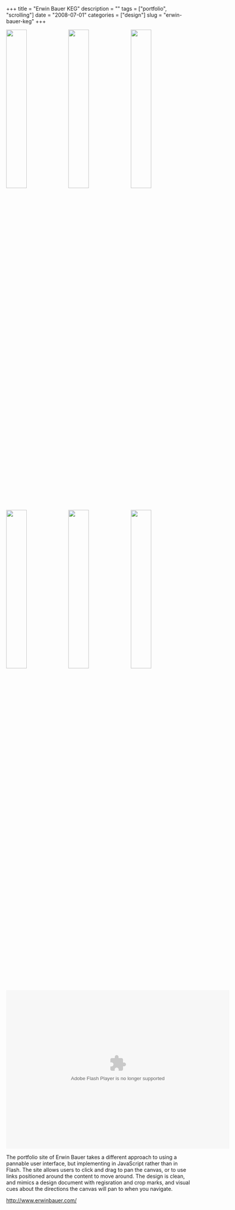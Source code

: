 +++
title = "Erwin Bauer KEG"
description = ""
tags = ["portfolio", "scrolling"]
date = "2008-07-01"
categories = ["design"]
slug = "erwin-bauer-keg"
+++


<div id="screens-thumbs" class="clearfix mt1-5">
<a href="/media/design/erwinbauer-1.jpg" class="group" rel="group"><img src="/media/design/erwinbauer-1.png" alt="" class="thumb" style="width: 33%; max-width: 33%;padding: 0 1px 1px 0" /></a><a href="/media/design/erwinbauer-2.jpg" class="group" rel="group"><img src="/media/design/erwinbauer-2.png" alt="" class="thumb" style="width: 33%; max-width: 33%;padding: 0 1px 1px 0" /></a><a href="/media/design/erwinbauer-3.jpg" class="group" rel="group"><img src="/media/design/erwinbauer-3.png" alt="" class="thumb" style="width: 33%; max-width: 33%;padding: 0 1px 1px 0" /></a><a href="/media/design/erwinbauer-4.jpg" class="group" rel="group"><img src="/media/design/erwinbauer-4.png" alt="" class="thumb" style="width: 33%; max-width: 33%;padding: 0 1px 1px 0" /></a><a href="/media/design/erwinbauer-5.jpg" class="group" rel="group"><img src="/media/design/erwinbauer-5.png" alt="" class="thumb" style="width: 33%; max-width: 33%;padding: 0 1px 1px 0" /></a><a href="/media/design/erwinbauer-6.jpg" class="group" rel="group"><img src="/media/design/erwinbauer-6.png" alt="" class="thumb" style="width: 33%; max-width: 33%;padding: 0 1px 1px 0" /></a>
</div>   
<div class="video"><div class="video-object"><embed src="http://blip.tv/play/Ab_xKAA" type="application/x-shockwave-flash" width="600" height="425" allowscriptaccess="always" allowfullscreen="true"></embed></div></div><p>The portfolio site of Erwin Bauer takes a different approach to using a pannable user interface, but implementing in JavaScript rather than in Flash. The site allows users to click and drag to pan the canvas, or to use links positioned around the content to move around. The design is clean, and mimics a design document with regisration and crop marks, and visual cues about the directions the canvas will pan to when you navigate.</p>
<p><a href="http://www.erwinbauer.com/">http://www.erwinbauer.com/</a></p>  
